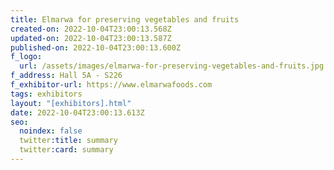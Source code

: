 ```yaml
---
title: Elmarwa for preserving vegetables and fruits
created-on: 2022-10-04T23:00:13.568Z
updated-on: 2022-10-04T23:00:13.587Z
published-on: 2022-10-04T23:00:13.600Z
f_logo:
  url: /assets/images/elmarwa-for-preserving-vegetables-and-fruits.jpg
f_address: Hall 5A - S226
f_exhibitor-url: https://www.elmarwafoods.com
tags: exhibitors
layout: "[exhibitors].html"
date: 2022-10-04T23:00:13.613Z
seo:
  noindex: false
  twitter:title: summary
  twitter:card: summary
---
```

